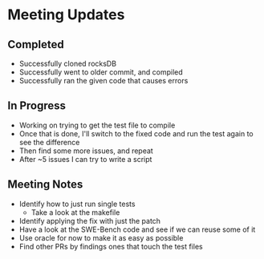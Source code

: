 # Meeting Updates

## Completed
- Successfully cloned rocksDB
- Successfully went to older commit, and compiled
- Successfully ran the given code that causes errors

## In Progress
- Working on trying to get the test file to compile
- Once that is done, I'll switch to the fixed code and run the test again to see the difference
- Then find some more issues, and repeat
- After ~5 issues I can try to write a script

## Meeting Notes
- Identify how to just run single tests
    - Take a look at the makefile
- Identify applying the fix with just the patch
- Have a look at the SWE-Bench code and see if we can reuse some of it
- Use oracle for now to make it as easy as possible
- Find other PRs by findings ones that touch the test files
